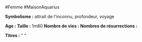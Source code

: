 #Femme #MaisonAquarius 

**Symbolisme :** attrait de l'inconnu, profondeur, voyage

**Age :**
**Taille :** 1m80
**Nombre de vies :**
**Nombres de résurrections :**

**Titres :** 
"
"

